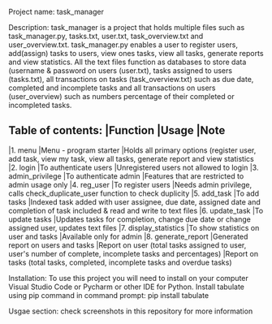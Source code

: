 Project name: task_manager

Description: task_manager is a project that holds multiple files such as task_manager.py, tasks.txt, user.txt, 
             task_overview.txt and user_overview.txt. task_manager.py enables a user to register users, add(assign) 
             tasks to users, view ones tasks, view all tasks, generate reports and view statistics.
             All the text files function as databases to store data (username & password on users (user.txt), 
             tasks assigned to users (tasks.txt), all transactions on tasks (task_overview.txt) such as due date, 
             completed and incomplete tasks and all transactions on users (user_overview) such as numbers percentage of 
             their completed or incompleted tasks.

Table of contents:
|Function               |Usage                                  |Note
 --------                
|1. menu                |Menu - program starter                 |Holds all primary options (register user, add task, view my task, view all tasks, generate report and view statistics
|2. login               |To authenticate users                  |Unregistered users not allowed to login
|3. admin_privilege     |To authenticate admin                  |Features that are restricted to admin usage only
|4. reg_user            |To register users                      |Needs admin privilege, calls check_duplicate_user function to check duplicity
|5. add_task            |To add tasks                           |Indexed task added with user assignee, due date, assigned date and completion of task included & read and write to text files 
|6. update_task         |To update tasks                        |Updates tasks for completion, change due date or change assigned user, updates text files
|7. display_statistics  |To show statistics on user and tasks   |Available only for admin
|8. generate_report     |Generated report on users and tasks    |Report on user (total tasks assigned to user, user's number of complete, incomplete tasks and percentages)
                                                                |Report on tasks (total tasks, completed, incomplete tasks and overdue tasks)


Installation: To use this project you will need to install on your computer Visual Studio Code or Pycharm or other IDE for Python.
              Install tabulate using pip command in command prompt:  pip install tabulate

Usgae section: check screenshots in this repository for more information
           
